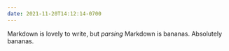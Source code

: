 ```yaml
---
date: 2021-11-20T14:12:14-0700
---
```


Markdown is lovely to write, but *parsing* Markdown is bananas. Absolutely bananas.